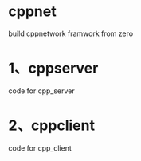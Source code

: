 # cppnet
build cppnetwork framwork from zero
# 1、cppserver
code for cpp_server
# 2、cppclient
code for cpp_client